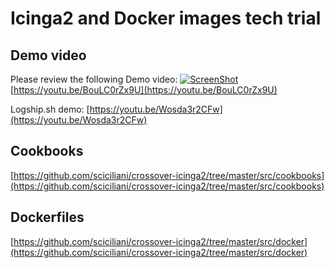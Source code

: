 # Icinga2 and Docker images tech trial

## Demo video
Please review the following Demo video:
[![ScreenShot](http://img.youtube.com/vi/BouLC0rZx9U/0.jpg)](https://youtu.be/BouLC0rZx9U)
[https://youtu.be/BouLC0rZx9U](https://youtu.be/BouLC0rZx9U)

Logship.sh demo:
[https://youtu.be/Wosda3r2CFw](https://youtu.be/Wosda3r2CFw)

## Cookbooks
[https://github.com/sciciliani/crossover-icinga2/tree/master/src/cookbooks](https://github.com/sciciliani/crossover-icinga2/tree/master/src/cookbooks)

## Dockerfiles
[https://github.com/sciciliani/crossover-icinga2/tree/master/src/docker](https://github.com/sciciliani/crossover-icinga2/tree/master/src/docker)
